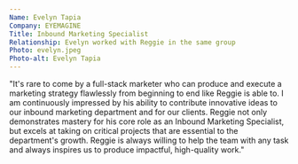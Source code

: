 ```yaml
---
Name: Evelyn Tapia
Company: EYEMAGINE
Title: Inbound Marketing Specialist
Relationship: Evelyn worked with Reggie in the same group
Photo: evelyn.jpeg
Photo-alt: Evelyn Tapia
---
```

"It's rare to come by a full-stack marketer who can produce and execute a marketing strategy flawlessly from beginning to end like Reggie is able to. I am continuously impressed by his ability to contribute innovative ideas to our inbound marketing department and for our clients. Reggie not only demonstrates mastery for his core role as an Inbound Marketing Specialist, but excels at taking on critical projects that are essential to the department's growth. Reggie is always willing to help the team with any task and always inspires us to produce impactful, high-quality work."